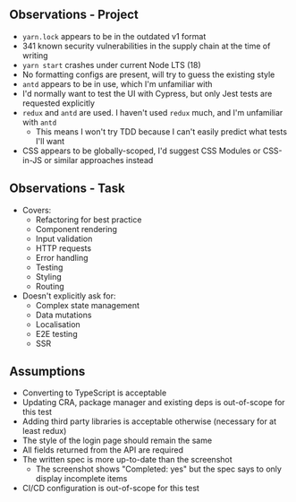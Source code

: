 ## Observations - Project

- `yarn.lock` appears to be in the outdated v1 format
- 341 known security vulnerabilities in the supply chain at the time of writing
- `yarn start` crashes under current Node LTS (18)
- No formatting configs are present, will try to guess the existing style
- `antd` appears to be in use, which I'm unfamiliar with
- I'd normally want to test the UI with Cypress, but only Jest tests are requested explicitly
- `redux` and `antd` are used. I haven't used `redux` much, and I'm unfamiliar with `antd`
  - This means I won't try TDD because I can't easily predict what tests I'll want
- CSS appears to be globally-scoped, I'd suggest CSS Modules or CSS-in-JS or similar approaches instead

## Observations - Task

- Covers:
  - Refactoring for best practice
  - Component rendering
  - Input validation
  - HTTP requests
  - Error handling
  - Testing
  - Styling
  - Routing
- Doesn't explicitly ask for:
  - Complex state management
  - Data mutations
  - Localisation
  - E2E testing
  - SSR

## Assumptions

- Converting to TypeScript is acceptable
- Updating CRA, package manager and existing deps is out-of-scope for this test
- Adding third party libraries is acceptable otherwise (necessary for at least redux)
- The style of the login page should remain the same
- All fields returned from the API are required
- The written spec is more up-to-date than the screenshot
  - The screenshot shows "Completed: yes" but the spec says to only display incomplete items
- CI/CD configuration is out-of-scope for this test
